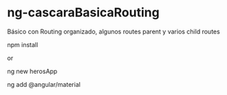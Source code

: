 # ng-cascaraBasicaRouting
Básico con Routing organizado, algunos routes parent y varios child routes

npm install 

or

ng new herosApp

ng add @angular/material
